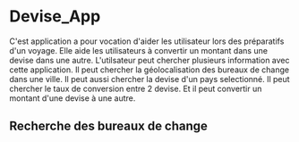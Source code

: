 # Devise_App

C'est application a pour vocation d'aider les utilisateur lors des préparatifs d'un voyage.
Elle aide les utilisateurs à convertir un montant dans une devise dans une autre. L'utilsateur peut chercher plusieurs information avec cette application. Il peut chercher la géolocalisation des bureaux de change dans une ville. Il peut aussi chercher la devise d'un pays selectionné. Il peut chercher le taux de conversion entre 2 devise. Et il peut convertir un montant d'une devise à une autre.

## Recherche des bureaux de change

